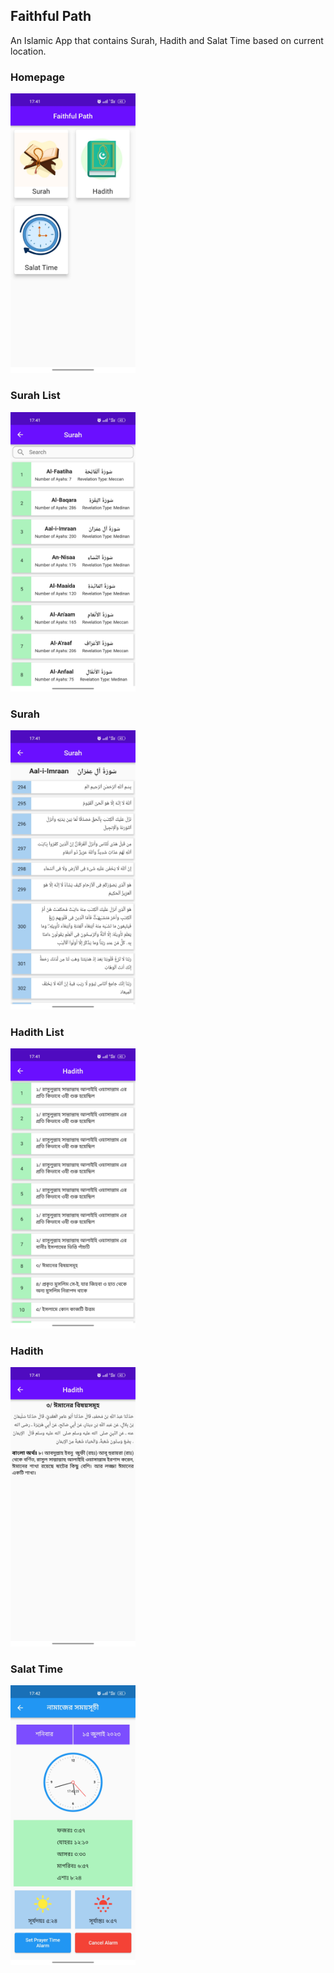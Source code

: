 
## Faithful Path
An Islamic App that contains Surah, Hadith and Salat Time based on current location.

### Homepage

<img src="https://github.com/dv-mahbub/file/blob/main/faithful_path/Screenshot_2023-07-15-17-41-16-16_10f1056b5c77ade0bc7dd35fbf04a648.jpg?raw=true" alt="Homepage" width="200">

### Surah List 

<img src="https://github.com/dv-mahbub/file/blob/main/faithful_path/Screenshot_2023-07-15-17-41-21-59_10f1056b5c77ade0bc7dd35fbf04a648.jpg?raw=true" alt="Surah List" width="200">

### Surah

<img src="https://github.com/dv-mahbub/file/blob/main/faithful_path/Screenshot_2023-07-15-17-41-27-44_10f1056b5c77ade0bc7dd35fbf04a648.jpg?raw=true" alt="Surah" width="200">

### Hadith List

<img src="https://github.com/dv-mahbub/file/blob/main/faithful_path/Screenshot_2023-07-15-17-41-36-82_10f1056b5c77ade0bc7dd35fbf04a648.jpg?raw=true" alt="Hadith List" width="200">

### Hadith

<img src="https://github.com/dv-mahbub/file/blob/main/faithful_path/Screenshot_2023-07-15-17-41-42-06_10f1056b5c77ade0bc7dd35fbf04a648.jpg?raw=true" alt="Hadith" width="200">

### Salat Time

<img src="https://github.com/dv-mahbub/file/blob/main/faithful_path/Screenshot_2023-07-15-17-42-24-52_10f1056b5c77ade0bc7dd35fbf04a648.jpg?raw=true" alt="Salat Time" width="200">
